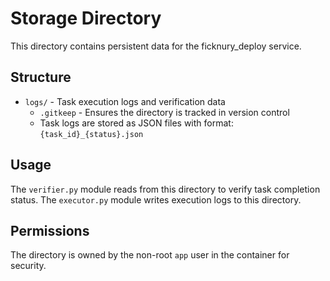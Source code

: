 # Storage Directory

This directory contains persistent data for the ficknury_deploy service.

## Structure

- `logs/` - Task execution logs and verification data
  - `.gitkeep` - Ensures the directory is tracked in version control
  - Task logs are stored as JSON files with format: `{task_id}_{status}.json`

## Usage

The `verifier.py` module reads from this directory to verify task completion status.
The `executor.py` module writes execution logs to this directory.

## Permissions

The directory is owned by the non-root `app` user in the container for security. 